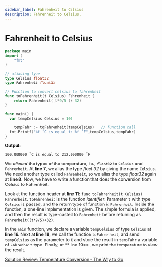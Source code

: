 ```yaml
---
sidebar_label: Fahrenheit to Celsius
description: Fahrenheit to Celsius.
---
```


# Fahrenheit to Celsius

```go
package main
import (
	"fmt"
)

// aliasing type
type Celsius float32
type Fahrenheit float32

// Function to convert celsius to fahrenheit
func toFahrenheit(t Celsius) Fahrenheit {
	return Fahrenheit((t*9/5 )+ 32) 
}

func main() {
  var tempCelsius Celsius = 100

	tempFahr := toFahrenheit(tempCelsius)	// function call
  fmt.Printf("%f ˚C is equal to %f ˚F",tempCelsius,tempFahr)
}
```

**Output:**

```
100.000000 ˚C is equal to 212.000000 ˚F
```

We _aliased_ the types of the temperature, i.e., `float32` to `Celsius` and `Fahrenheit`. At **line 7**, we alias the type _float 32_ by giving the name `Celsius`. We need another type called `Fahrenheit`, so we alias the type _float32_ again at **line 8**. Now, we have to write a function that does the conversion from Celsius to Fahrenheit.

Look at the function header at **line 11**: `func toFahrenheit(t Celsius) Fahrenheit`. `toFahrenheit` is the function _identifier_. Parameter `t` with type `Celsius` is passed, and the return type of function is `Fahrenheit`. Inside the function, a one-line implementation is given. The simple formula is applied, and then the result is type-casted to `Fahrenheit` before returning as `Fahrenheit((t*9/5)+32)`.

In the `main` function, we declare a variable `tempCelsius` of type `Celsius` at **line 16**. Next at **line 18**, we call the function `toFahrenheit`, and send `tempCelsius` as the parameter to it and store the result in `tempFahr` a variable of `Fahrenheit` type. Finally, at ** line 19** , we print the temperature to view the result.

[Solution Review: Temperature Conversion - The Way to Go](https://www.educative.io/courses/the-way-to-go/BnznKXGqpyN)